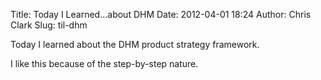 Title: Today I Learned...about DHM
Date: 2012-04-01 18:24
Author: Chris Clark
Slug: til-dhm


Today I learned about the DHM product strategy framework.

I like this because of the step-by-step nature.
